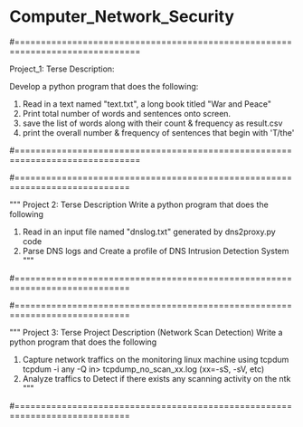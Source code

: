 # Computer_Network_Security
#==============================================================================

Project_1: Terse Description:

Develop a python program that does the following:
1) Read in a text named "text.txt", a long book titled "War and Peace"
2) Print total number of words and sentences onto screen.
3) save the list of words along with their count & frequency as result.csv
4) print the overall number & frequency of sentences that begin with 'T/the' 


#==============================================================================


#============================================================================

"""
Project 2: Terse Description
Write a python program that does the following
1) Read in an input file named "dnslog.txt" generated by dns2proxy.py code
2) Parse DNS logs and Create a profile of DNS Intrusion Detection System
"""

#============================================================================


#============================================================================

"""
Project 3: Terse Project Description (Network Scan Detection)
Write a python program that does the following
1) Capture network traffics on the monitoring linux machine using tcpdum
      tcpdum -i any -Q in> tcpdump_no_scan_xx.log (xx=-sS, -sV, etc)
2) Analyze traffics to Detect if there exists any scanning activity on the ntk
"""

#============================================================================
